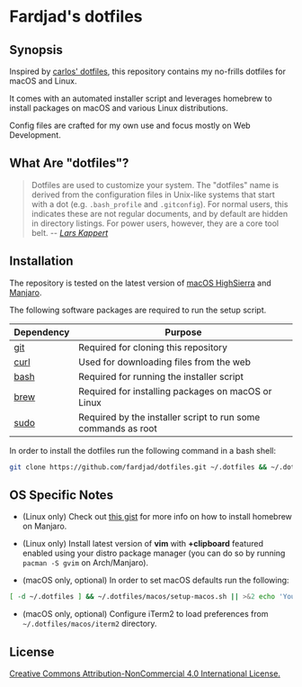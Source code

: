 # Fardjad's dotfiles

## Synopsis

Inspired by [carlos' dotfiles][1], this repository contains my no-frills
dotfiles for macOS and Linux.

It comes with an automated installer script and leverages homebrew to install
packages on macOS and various Linux distributions.

Config files are crafted for my own use and focus mostly on Web Development.

## What Are "dotfiles"?

> Dotfiles are used to customize your system. The "dotfiles" name is derived
> from the configuration files in Unix-like systems that start with a dot
> (e.g. `.bash_profile` and `.gitconfig`). For normal users, this indicates
> these are not regular documents, and by default are hidden in directory
> listings. For power users, however, they are a core tool belt.
> -- <cite>[Lars Kappert][2]</cite>

## Installation

The repository is tested on the latest version of [macOS HighSierra][3]
and [Manjaro][4].

The following software packages are required to run the setup script.

| Dependency | Purpose                                                       |
| ---------- | ------------------------------------------------------------- |
| [git][5]   | Required for cloning this repository                          |
| [curl][6]  | Used for downloading files from the web                       |
| [bash][7]  | Required for running the installer script                     |
| [brew][8]  | Required for installing packages on macOS or Linux            |
| [sudo][9]  | Required by the installer script to run some commands as root |

In order to install the dotfiles run the following command in a bash shell:

```bash
git clone https://github.com/fardjad/dotfiles.git ~/.dotfiles && ~/.dotfiles/script/setup
```

## OS Specific Notes

- (Linux only) Check out [this gist][11] for more info on how to install
  homebrew on Manjaro.

- (Linux only) Install latest version of **vim** with **+clipboard** featured 
  enabled using your distro package manager (you can do so by running 
  `pacman -S gvim` on Arch/Manjaro).

- (macOS only, optional) In order to set macOS defaults run the following:

```bash
[ -d ~/.dotfiles ] && ~/.dotfiles/macos/setup-macos.sh || >&2 echo 'You must clone the repository first!'
```

- (macOS only, optional) Configure iTerm2 to load preferences from
  `~/.dotfiles/macos/iterm2` directory.

## License

[Creative Commons Attribution-NonCommercial 4.0 International License.][10]

[1]: https://github.com/caarlos0/dotfiles
[2]: https://medium.com/@webprolific/getting-started-with-dotfiles-43c3602fd789
[3]: https://en.wikipedia.org/wiki/MacOS_High_Sierra
[4]: https://manjaro.org
[5]: https://git-scm.com
[6]: https://curl.haxx.se
[7]: https://www.gnu.org/software/bash
[8]: https://brew.sh
[9]: https://www.sudo.ws
[10]: http://creativecommons.org/licenses/by-nc/4.0/
[11]: https://gist.github.com/114ebf50a0dd031418bb63b3b134db51

